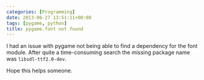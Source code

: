 ```yaml
---
categories: [Programming]
date: 2013-06-27 13:51:11+00:00
tags: [pygame, python]
title: pygame.font not found
---
```


I had an issue with pygame not being able to find a dependency for the font
module. After quite a time-consuming search the missing package name was
`libsdl-ttf2.0-dev`.

Hope this helps someone.

